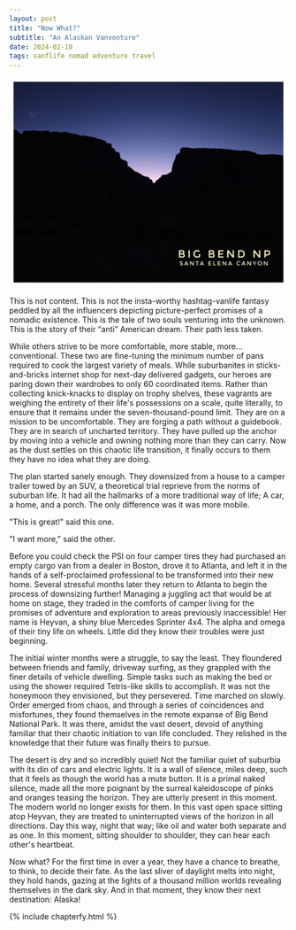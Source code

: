 ```yaml
---
layout: post
title: "Now What?"
subtitle: "An Alaskan Vanventure"
date: 2024-02-10
tags: vanflife nomad adventure travel
---
```


![big bend](/assets/img/alaska/big-bend-postcard.jpeg)

This is not content. This is not the insta-worthy hashtag-vanlife fantasy peddled by all the influencers depicting picture-perfect promises
of a nomadic existence. This is the tale of two souls venturing into the unknown. This is the story of their “anti” American dream. Their
path less taken.

While others strive to be more comfortable, more stable, more... conventional. These two are fine-tuning the minimum number of pans required
to cook the largest variety of meals. While suburbanites in sticks-and-bricks internet shop for next-day delivered gadgets, our heroes are
paring down their wardrobes to only 60 coordinated items. Rather than collecting knick-knacks to display on trophy shelves, these vagrants
are weighing the entirety of their life's possessions on a scale, quite literally, to ensure that it remains under the seven-thousand-pound
limit. They are on a mission to be uncomfortable. They are forging a path without a guidebook. They are in search of uncharted territory.
They have pulled up the anchor by moving into a vehicle and owning nothing more than they can carry. Now as the dust settles on this chaotic
life transition, it finally occurs to them they have no idea what they are doing.

The plan started sanely enough. They downsized from a house to a camper trailer towed by an SUV, a theoretical trial reprieve from the norms
of suburban life. It had all the hallmarks of a more traditional way of life; A car, a home, and a porch. The only difference was it was
more mobile.

"This is great!" said this one.

"I want more," said the other.

Before you could check the PSI on four camper tires they had purchased an empty cargo van from a dealer in Boston, drove it to Atlanta, and
left it in the hands of a self-proclaimed professional to be transformed into their new home. Several stressful months later they return to
Atlanta to begin the process of downsizing further! Managing a juggling act that would be at home on stage, they traded in the comforts of
camper living for the promises of adventure and exploration to areas previously inaccessible! Her name is Heyvan, a shiny blue Mercedes
Sprinter 4x4. The alpha and omega of their tiny life on wheels. Little did they know their troubles were just beginning.

The initial winter months were a struggle, to say the least. They floundered between friends and family, driveway surfing, as they grappled
with the finer details of vehicle dwelling. Simple tasks such as making the bed or using the shower required Tetris-like skills to
accomplish. It was not the honeymoon they envisioned, but they persevered. Time marched on slowly. Order emerged from chaos, and through a
series of coincidences and misfortunes, they found themselves in the remote expanse of Big Bend National Park. It was there, amidst the vast
desert, devoid of anything familiar that their chaotic initiation to van life concluded. They relished in the knowledge that their future
was finally theirs to pursue.

The desert is dry and so incredibly quiet! Not the familiar quiet of suburbia with its din of cars and electric lights. It is a wall of
silence, miles deep, such that it feels as though the world has a mute button. It is a primal naked silence, made all the more poignant by
the surreal kaleidoscope of pinks and oranges teasing the horizon. They are utterly present in this moment. The modern world no longer
exists for them. In this vast open space sitting atop Heyvan, they are treated to uninterrupted views of the horizon in all directions. Day
this way, night that way; like oil and water both separate and as one. In this moment, sitting shoulder to shoulder, they can hear each
other's heartbeat.

Now what? For the first time in over a year, they have a chance to breathe, to think, to decide their fate. As the last sliver of daylight
melts into night, they hold hands, gazing at the lights of a thousand million worlds revealing themselves in the dark sky. And in that
moment, they know their next destination: Alaska!

{% include chapterfy.html %}
